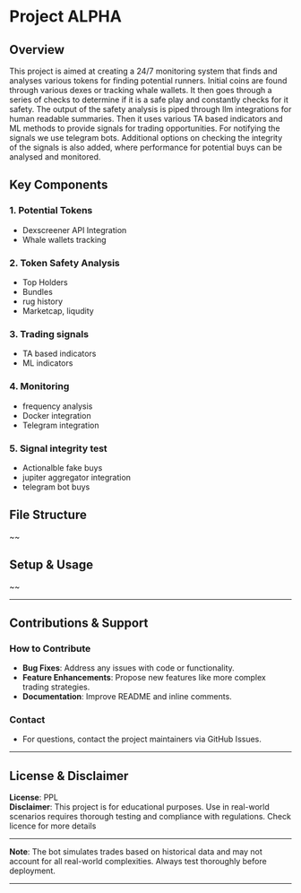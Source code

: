 # Project ALPHA


## Overview
This project is aimed at creating a 24/7 monitoring system that finds and analyses various tokens for finding potential runners. Initial coins are found through various dexes or tracking whale wallets. It then goes through a series of checks to determine if it is a safe play and constantly checks for it safety. The output of the safety analysis is piped through llm integrations for human readable summaries. Then it uses various TA based indicators and ML methods to provide signals for trading opportunities. For notifying the signals we use telegram bots. Additional options on checking the integrity of the signals is also added, where performance for potential buys can be analysed and monitored. 



## Key Components

### 1. Potential Tokens

  - Dexscreener API Integration
  - Whale wallets tracking



### 2. Token Safety Analysis


  - Top Holders
  - Bundles
  - rug history
  - Marketcap, liqudity

### 3. Trading signals

  - TA based indicators
  - ML indicators


### 4. Monitoring

  - frequency analysis 
  - Docker integration 
  - Telegram integration


### 5. Signal integrity test

  - Actionalble fake buys 
  - jupiter aggregator integration 
  - telegram bot buys



## File Structure

~~

## Setup & Usage

~~

---

## Contributions & Support

### How to Contribute
- **Bug Fixes**: Address any issues with code or functionality.
- **Feature Enhancements**: Propose new features like more complex trading strategies.
- **Documentation**: Improve README and inline comments.

### Contact
- For questions, contact the project maintainers via GitHub Issues.

---

## License & Disclaimer

**License**: PPL  
**Disclaimer**: This project is for educational purposes. Use in real-world scenarios requires thorough testing and compliance with regulations. Check licence for more details

--- 

**Note**: The bot simulates trades based on historical data and may not account for all real-world complexities. Always test thoroughly before deployment.

---

